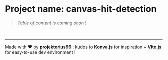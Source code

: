 # Project name: **canvas-hit-detection**

> _Table of content is coming soon !_
<br>

---

Made with ♥ by [**projektorius96**](https://github.com/projektorius96) : kudos to [**Konva.js**](https://konvajs.org/) for inspiration + [**Vite.js**](https://vitejs.dev/) for easy-to-use dev environment !